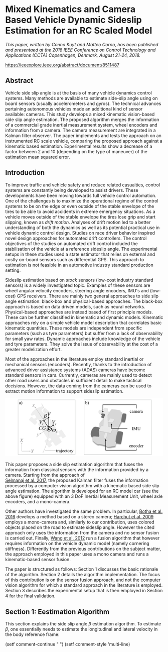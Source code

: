 # Mixed Kinematics and Camera Based Vehicle Dynamic Sideslip Estimation for an RC Scaled Model

_This paper, written by Conno Kuyt and Matteo Corno, has been published and presentaed at the 2018 IEEE Conference on Control Technology and Applications (CCTA) Copenhagen, Denmark, August 21-24, 2018._

https://ieeexplore.ieee.org/abstract/document/8511487

## Abstract

Vehicle side slip angle is at the basis of many vehicle dynamics control systems. Many methods are available to estimate side-slip angle using on board sensors (usually accelerometers and gyros). The technical advances pertaining autonomous vehicles made an additional kind of sensor available: cameras. This study develops a mixed kinematic vision-based side slip angle estimation. The proposed algorithm merges the information of a commercial grade inertial measurement system, wheel encoders and information from a camera. The camera measurement are integrated in a Kalman filter observer. The paper implements and tests the approach on an instrumented RC scale vehicle, comparing the proposed approach against a kinematic based estimation. Experimental results show a decrease of a factor between 2 and 10 (depending on the type of maneuver) of the estimation mean squared error.

## Introduction

To improve traffic and vehicle safety and reduce related casualties, control systems are constantly being developed to assist drivers. These developments have been moving towards full vehicle control automation.  One of the challenges is to maximize the operational regime of the control systems to be on the edge or even outside of the stable envelope of the tires to be able to avoid accidents in extreme emergency situations. As a vehicle moves outside of the stable envelope the tires lose grip and start slipping, known as _drift motion_. Analyses of drift motion led to a better understanding of both the dynamics as well as its potential practical use in vehicle dynamic control design. Studies on race driver behavior inspired novel design approaches for automated drift controllers. The control objectives of the studies on automated drift control included the stabilisation of the vehicle at a reference sideslip angle. The experimental setups in these studies used a state estimator that relies on external and costly on-board sensors such as differential GPS. This approach to estimation is not feasible in an automotive industry standard production setting. 

Sideslip estimation based on _stock_ sensors (low-cost industry standard sensors) is a widely investigated topic. Examples of these sensors are wheel angular velocity encoders, steering angle encoders, IMU's and (low-cost) GPS receivers. There are mainly two general approaches to side slip angle estimation: black-box and physical-based approaches. The black-box approach is based on data driven models, such as neural networks. Physical-based  approaches are instead based of first principle models. These can be further classified in kinematic and dynamic models. Kinematic approaches rely on a simple vehicle model description that correlates basic kinematic quantities. These models are independent from specific parameters (such as tyre parameters) but suffer from a lack of observability for small yaw rates. Dynamic approaches include knowledge of the vehicle  and tyre parameters. They solve the issue of observability at the cost of a greater modelization effort. 

Most of the approaches in the literature employ standard inertial or mechanical sensors (encoders). Recently, thanks to the introduction of advanced driver assistance systems (ADAS) cameras have become standard sensors in cars. Currently, cameras are mainly used to detect other road users and obstacles in sufficient detail to make tactical decisions. However, the data coming from the cameras can  be used to extract motion information to support sideslip estimation.


![alt text](objectives.png "Schematic representation of the used reference frames and RC vehicle showing the position of the camera.")

This paper proposes a side slip estimation algorithm that fuses the information from classical sensors with the information provided by a camera. Starting from the approach of  
[Selmanaj et al. 2017](https://www.sciencedirect.com/science/article/abs/pii/S0967066117301491), the proposed Kalman filter fuses the information processed by a computer vision algorithm with a kinematic based side slip angle estimation. The algorithm is developed for an RC model car  (see the above figure) equipped with an 3 DoF Inertial Measurement Unit, wheel axle encoders, and a mono-camera. 

Other authors have investigated the same problem. In particular, [Botha et al. 2016](http://proceedings.asmedigitalcollection.asme.org/proceeding.aspx?articleid=2591696) develops a method based on a stereo camera; [Harchut et al. 2009](http://proceedings.asmedigitalcollection.asme.org/proceeding.aspx?articleid=1648272) employs a mono-camera and, similarly to our contribution, uses colored objects placed on the road to estimate sideslip angle. However the cited approach only uses the information from the camera and no sensor fusion is carried out. Finally, [Wang et al. 2012](https://ieeexplore.ieee.org/document/6548052) run a fusion algorithm that however requires information on the vehicle dynamic model (namely cornering stiffness). Differently from the previous contributions on the subject matter, the approach employed in this paper uses a mono camera and runs a kinematic-based sensor fusion. 

The paper is structured as follows: Section 1 discusses the basic rationale of the algorithm. Section 2 details the algorithm implementation. The focus of this contribution is on the sensor fusion approach, and not the computer vision algorithm for which a standard approach in the literature is employed.  Section 3 describes the experimental setup that is then employed in Section 4 for the final validation. 

## Section 1: Eestimation Algorithm

This section explains the side slip angle $\beta$ estimation algorithm. To estimate $\beta$, one essentially needs to estimate the longitudinal and lateral velocity in the body reference frame: 



(setf comment-continue " ")
(setf comment-style 'multi-line)
<!--
\begin{equation}\label{eq:x}
x = {\left[ {\begin{array}{*{20}{c}}{{V_x}}&{{V_y}}\end{array}} \right]^T}.
\end{equation}
%%%%%%%%%%%%%%%%%%%%
using available sensors. 
\begin{figure}[thpb]
\centering
\adjustbox{trim={0} {0pt} {0} {45pt},clip}
{\includegraphics[width=\columnwidth]{figures/quantities}}
\caption{Summary of the available sensors measured quantities put out by the sensor suite.}
\label{fig:quantities}
\end{figure}
%%%%%%%%%%%%%%%%%%%%
Figure \ref{fig:quantities} outlines the sensors available for estimation:
\begin{itemize}
\item Planar accelerations measured at the center of gravity: $a_x$, $a_y$.
\item Yaw angular rate $\omega_z$.
\item The average front axle velocity $V_{\delta}$. 
\item The steering angle $\delta$.
\item The camera feed over a given Field of View (FoV). The Computer Vision Algorithm tracks $N$ feature points on the ground. As it will become clear, for each tracked point $q_n$, its distance from $CG$ ($x_n$,$y_n$), as well as its relative velocity components (in the camera reference) ($V_{xn}$,$V_{yn}$) [ m s$^{-1}$ ] are calculated.
\end{itemize}


The relation between the available measurements is captured by series of kinematic equations. Equation \eqref{eq:encoder} describes the relation between the front wheels velocity  and the inertial measurements.
%%%%%%%%%%%%%%%%%%%%%%%%%%%
\begin{align} 
{V_{\delta}} & =  \label{eq:encoder}  \\
& \sqrt {V_x^2 + {{\left( {{V_y} - {l_f}{\omega _z}} \right)}^2}}  \cos \left( {{{\tan }^{ - 1}}\left( {\frac{{\left( {{V_y} - {l_f}{\omega _z}} \right)}}{{{V_x}}}} \right) - \delta } \right)
 \nonumber
\end{align}
In the above equation, $l_f$ is the distance between the center of gravity and the front axle. The equation assumes that the wheels are not being braked nor accelerated and thus their longitudinal slip is negligible.

Equation \eqref{eq:IMU} describes the measured accelerations as a function of the system state:
\begin{equation}
\begin{array}{l}
{a_x} = {\dot V_x} - {\omega _z}{V_y} \\
{a_y} = {\dot V_y} + {\omega _z}{V_x}.
\end{array}
\label{eq:IMU}
\end{equation}

Finally, \eqref{eq:CVA} describes the velocity of the tracked features in the camera reference as a function of the vehicle state:
\begin{equation}
\begin{array}{l}
{V_{xn}} =  - \left( {{V_x} + {y_n}{\omega _z}} \right)  \\ 
{V_{yn}} =  - \left( {{V_y} - {x_n}{\omega _z}} \right).
\end{array}
\label{eq:CVA}
\end{equation}

Every sensor measures a quantity containing information on $\beta$. However, each individual sensor alone can not provide a reliable $\beta$ estimate for reasons that will be explained in the following. Since $\beta$ should be estimated in drift motion, it can not be assumed that the longitudinal wheel slip ($\lambda$) is zero. Although it has been shown in \cite{werling2015robust} that $\lambda$ at the front wheels can be low in an over-steer drift, the encoder measurement is still expected to be unreliable at times. Another disadvantage of the encoder is that it calculates the velocity based on incremental measurements of wheel rotations. This means that it is only accurate at high speed; at low speed, it suffers from quantization errors and delay. The IMU measurements are affected by bias and alignement errors. Finally, two factors limit the performance of the CVA. The camera is constrained to capture images at a maximum frame-rate and resolution. On top of that, the computational cost of the algorithm itself has a boundary depending on the hardware and the application, since the computational delay can be significant. Table \ref{tab:fusion} summarizes the properties of the different available signals.  This motivates the need for \emph{sensor fusion}, where the measurements complement each others.

\begin{table}[h]
\caption{Sensor fusion motivation}
\label{tab:fusion}
\begin{center}
\begin{tabular}{|c|c|c|c|c|}
\hline
sensor & measurement & low $V$ & high $V$ & $f$ range \\
\hline
ENC & $V_\delta$ & bad & good & 1-5 Hz \\
\hline
IMU & $a_x$, $a_y$ & medium & medium & 25-50 Hz  \\
\hline
IMU & $\omega_z$ & good & good & 25-50 Hz \\
\hline
CVA & $V_n$, $d_{n}$ & good & medium & 5-25 Hz  \\
\hline
\end{tabular}
\end{center}
\end{table}

In order to design the Kalman filter, the dynamic equations describing the evolution of the states are  obtained by re-writing  \eqref{eq:IMU} as in
%%%%%% Equation %%%%%%%%%%%%%%
\begin{equation}\label{eq:u}
u = {\left[ {\begin{array}{*{20}{c}}{{a_x}}&{{a_y}}\end{array}} \right]^T}
\end{equation}	
%%%%%% Equation %%%%%%%%%%%%%%
\begin{equation}
\begin{array}{l}
{\dot V_x}\left( t \right) = \omega {\left( t \right)_z}{V_y}\left( t \right) + {a_x}\left( t \right) \\
{\dot V_y}\left( t \right) = - \omega {\left( t \right)_z}{V_x}\left( t \right) + {a_y}\left( t \right).
\end{array}	
\label{eq:AB}
\end{equation}

At this stage, it is assumed that the CVA outputs the velocity and position (in the body reference fame) of  $N$ feature points tracked on the ground, as illustrated in Figure \ref{fig:quantities}. By re-writing \eqref{eq:CVA}, one can find the relationship between the camera measurements and the vehicle states: 
%%%%%% Equation %%%%%%%%%%%%%%
\begin{equation}
\begin{array}{l} 
{\hat V_x} =  - \left( {{V_{xn}} + {y_n}{\omega _z}} \right) \\
{\hat V_y} =  - \left( {{V_{yn}} - {x_n}{\omega _z}} \right).
\end{array}	
\label{eq:CVA2}
\end{equation}
%%%%%% Equation %%%%%%%%%%%%%%
The CVA computes a pair of these values for each tracked point. The number of tracked points may vary from one frame to the others.  This would imply a change in the structure of the model as each tracked point yields an additional output equation. Alternatively, one could design a preprocessing step where all the available camera-based measurements are fused into a single longitudinal and lateral velocity equation. In the proposed approach, the median of all tracked points is taken:
\begin{equation}\label{eq:VN}
\begin{array}{*{20}{c}}
  {{V_{xN}} = {{\left\{ {\widetilde {{{\hat V}_x}}} \right\}}_N}}&{{V_{yN}} = {{\left\{ {\widetilde {{{\hat V}_y}}} \right\}}_N}} 
\end{array}
\end{equation}
The algorithm employs the median rather than the average to better filter out outliers.

In conclusions, the system on which the observer is designed in given by the dynamic equations \eqref{eq:AB}, the input vector \cref{eq:u} and the measurement vector.
%%%%%% Equation %%%%%%%%%%%%%%
\begin{equation}
z= 
\begin{bmatrix}
  {{V_\delta }} \\ 
  {{V_{xN}}} \\ 
  {{V_{yN}}} 
\end{bmatrix}
\label{eq:z}
\end{equation}
In the considered modeling approach, the yaw rate $\omega_z(t)$ and steer angle $\delta$ are considered time-varying parameter as also done in \cite{farrelly1996estimation,selmanajvehicle2016}.

\section{ALGORITHM IMPLEMENTATION}\label{sec:implement}

The previous section shows how the camera output can be included into the model equations to obtain a model in the classical input-output form at the basis of many observer schemes. This section designs an Extended Kalman Filter  starting from the model. This requires two separate steps: the linearization and discretization of the model and the design of a CVA capable of tracking a number of points, extracting their velocity and position.  The algorithm is implement as a Python script executed by the OS of the on-board Odroid (see Figure \ref{fig:vehicle}(b)-9). 

\subsection{Model Discretization and Linearization}
The model described in the previous section is linearised and discretised with a sample time $T_s$ and assuming that $\omega_z$ is slowly variant with respect to the state evolution. The process results in:
\begin{align}
x_{k+1} & = \Phi\left(\bar{\omega_z} \right) x_k + \Gamma \left(\bar{\omega_z} \right) u  \nonumber \\
z & = H(x,u) \nonumber 
\end{align}
where
\begin{equation}\label{eq:Phi}
\Phi \left( \bar{\omega_z} \right)= \left[ {\begin{array}{*{20}{c}}
  {\cos \left( {{\omega _z}\left( k \right){T_s}} \right)}&{\sin \left( {{\omega _z}\left( k \right){T_s}} \right)} \\ 
  { - \sin \left( {{\omega _z}\left( k \right){T_s}} \right)}&{\cos \left( {{\omega _z}\left( k \right){T_s}} \right)} 
\end{array}} \right]
\end{equation} 
and
\begin{equation}\label{eq:Gamma}
\Gamma \left(\bar{\omega_z} \right)= \left[ {\begin{array}{*{20}{c}}
  {\frac{{\sin \left( {{\omega _z}\left( k \right){T_s}} \right)}}{{{\omega _z}\left( k \right)}}}&{\frac{{1 - \cos \left( {{\omega _z}\left( k \right){T_s}} \right)}}{{{\omega _z}\left( k \right)}}} \\ 
  {\frac{{\cos \left( {{\omega _z}\left( k \right){T_s}} \right) - 1}}{{{\omega _z}\left( k \right)}}}&{\frac{{\sin \left( {{\omega _z}\left( k \right){T_s}} \right)}}{{{\omega _z}\left( k \right)}}} 
\end{array}} \right]
\end{equation}
The measurement model $H$ derives from the nonlinear output equations:
\begin{align} 
&h_{1}(x) = \nonumber  \\
&  \sqrt {x_1^2 + {{\left( {{x_2} - {l_f}{\omega _z}} \right)}^2}}  \cos \left( {{{\tan }^{ - 1}}\left( {\frac{{\left( {{x_2} - {l_f}{\omega _z}} \right)}}{{{x_1}}}} \right) - \delta } \right)  \nonumber \\
& h_2(x) =  - \left( {{x_1} - {y_n}{\omega _z}} \right) \nonumber \\
& h_3(x) =  - \left( {{x_2} + {x_n}{\omega _z}} \right) \nonumber.
\label{eq:h1}
\end{align}
By computing the Jacobian of the previous equations, one obtains:
%%%%%% Equation %%%%%%%%%%%%%%
\begin{align}
\frac{{\partial {h_1}}}{{\partial {{\hat x}_1}}} &= \frac{{{{\hat x}_1}\cos \left( \delta  \right)\sqrt {\frac{{\hat x_1^2 + {{\left( {{{\hat x}_2} - {l_f}{\omega _z}} \right)}^2}}}{{\hat x_1^2}}} }}{{\sqrt {\hat x_1^2 + {{\left( {{{\hat x}_2} - {l_f}{\omega _z}} \right)}^2}} }} \\
\frac{{\partial {h_1}}}{{\partial {{\hat x}_2}}} &= \frac{{{{\hat x}_1}\sin \left( \delta  \right)\sqrt {\frac{{\hat x_1^2 + {{\left( {{l_f}{\omega _z} - {{\hat x}_2}} \right)}^2}}}{{\hat x_1^2}}} }}{{\sqrt {{{\hat x}_1}^2 + {{\left( {{l_f}{\omega _z} - {{\hat x}_2}} \right)}^2}} }}
\end{align}
and
\begin{equation}
\frac{{\partial {h_2}}}{{\partial {{\hat x}_{1n}}}} =  - 1\quad \frac{{\partial {h_2}}}{{\partial {{\hat x}_{2n}}}} = 0\quad \frac{{\partial {h_3}}}{{\partial {{\hat x}_{1n}}}} = 0\quad \frac{{\partial {h_3}}}{{\partial {{\hat x}_{2n}}}} =  - 1
\end{equation}

\subsection{Computer Vision Algorithm}

The second core aspect of the algorithm is the development of the CVA. The purpose of the CVA is to deliver a measurement of ($x_{n}$,$y_{n},V_{xn}$,$V_{yn}$) for a number $N$  of features points $q_n$ (Figure \ref{fig:quantities}). The CVA, implemented exploiting OpenCV, consists of the following stages:
\begin{enumerate}
	\item image acquisition and correction \label{enum::correction}
	\item feature detection and tracking	\label{enum::tracking}
	\item projection and egomotion estimation	\label{enum::projection}
\end{enumerate}

Cost-effective cameras are often affected by strong lens distortion. Stage (1) corrects for this distortion using a technique  based on \cite{a-flexible-new-technique-for-camera-calibration}, of which the result is shown in \cref{fig:undistort}.
%%%%%%%%%%%%%%%%%
\begin{figure}[h]
\centering
\adjustbox{trim={0} {0pt} {0} {50pt},clip}
{\includegraphics[width=\columnwidth]{figures/undistort}}
\caption{Un-distortion result: (a) before (b) after (cropped).}
\label{fig:undistort}
\end{figure}
%%%%%%%%%%%%%%%
After un-distortion, the features need to be detected and tracked. As the focus of this contribution is on the sensor fusion and not on the computer vision, a simplified setup is employed where a number of red markers are placed on the test ground.  To track the markers, a colour filter is applied to the image to isolate the red markers of which the result in shown in Figure \ref{fig:tracking}(a). 

Stage (2) takes place sequentially. New features are detected with the widely used Shi-Tomasi corner detection method \cite{tomasi1993direction}. Features from the previous frame are tracked into the current with the Lucas and Kanade optical flow solution \cite{lucas1981iterative}, shown in Figure \ref{fig:tracking}(b). After this step a new set of features is detected in the same image before the next one is acquired.
%%%%%%%%%%%%%%%%%
\begin{figure}[h]
\centering
\adjustbox{trim={0} {0pt} {0} {50pt},clip}
{\includegraphics[width=\columnwidth]{figures/tracking}}
\caption{CVA stage (2). (a): Feature Extraction  (b): Feature Tracking: the image shows the locations of the previously detected features in yellow. The features are tracked in the current frame to the locations in green. The blue lines connect the locations, representing abstract velocity vectors (pixels / frame).}
\label{fig:tracking}
\end{figure}

In the final stage (3), the detected and tracked points are projected from the image plane onto the actual ground plane (Figure \ref{fig:projection}), resulting in the previous $q_n[k-1]$ and current $q_n[k]$ point locations. The projection is achieved through a homographic transformation matrix. The difference equations \eqref{eq:Vn} deliver the velocities needed for the estimation:
%%%%%%%%%%%%%%%
\begin{equation}\label{eq:Vn}
\begin{array}{*{20}{c}}
  {{V_{xn}} = \frac{{d{x_n}}}{{dt}}}&{{V_{yn}} = \frac{{d{y_n}}}{{dt}}} 
\end{array}
\end{equation} 
%%%%%%%%%%%%%%%
\begin{figure}[h]
\centering
\adjustbox{trim={0} {0pt} {0} {50pt},clip}
{\includegraphics[width=\columnwidth]{figures/projection}}
\caption{Projection. (a): Image plane. Image points $p_n$ are located with ($u$,$v$) coordinates [ px ]. (b): Ground plane (relative to vehicle). Ground points $q_n$ are located with ($x$,$y$) coordinates [m], representing longitudinal and lateral distances respectively.}
\label{fig:projection}
\end{figure}

\section{EXPERIMENTAL SETUP AND PROCEDURE}\label{sec:experiment}

The algorithm is implemented and tested using a  setup consisting of two components: (1) a scaled instrumented vehicle (see Figure \ref{fig:vehicle}) (2) an external vision-based motion capture system (MCS) used to derive the ground truth against which the onboard algorithm is tested. The MCS is based on a high resolution (1920$\times$1080), high frame-rate (100 Hz),  camera installed above the test surface, as shown in Figure \ref{fig:mcs}. The test surface contains markers that serve two functions. To the MCS, the markers define a ground coordinate system. For the on-board CVA the markers are identified as good features to track (similar to how an Lane Keeping Assistance system would identify lane markers on a highway, for example). Note that the on-board CVA does not exploit any information on the location of the markers.
%%%%%%%%%%%%%%%
\begin{figure}[h]
\centering
\adjustbox{trim={0} {0pt} {0} {67pt},clip}
{\includegraphics[width=\columnwidth]{figures/mcs}}
\caption{Schematic representation of the  Motion Capture System. (a) A camera is attached to the ceiling. (b):  an $X$-$Y$ coordinate system is defined based on the markers with the origin $O$ in the centre.}
\label{fig:mcs}
\end{figure}

The test vehicle is a 1:10 scale vehicle instrumented according to the BARC standard \cite{BARC} equipped with a front axle rotational encoder, a 640 $\times$ 480 pixel camera, a myAHRS Inertial Platform with 2 accelerometers and a yaw gyrometer. Additionally the test vehicle has been out-rigged with markers to improve the accuracy of the MCS. These markers are not used by the online side-slip estimation algorithm, but only to improve the ground truth computation.
%%%%%%%%%%%%%%%
\begin{figure}[h]
\centering
\adjustbox{trim={0} {0pt} {0} {63pt},clip}
{\includegraphics[width=\columnwidth]{figures/vehicle}}
\caption{ Scaled test vehicle. (a): 3/4 rear view. (b) Side view schematic. The experimental vehicle is built on a common RC chassis (1) that contains a motor (2), ESC (3) and servo (4). Part (5) is an Arduino that serves as an analog interface to the stock sensors. The red lines indicate the analog interfaces. Parts (6) indicate the encoders. Part (7) is the IMU, (8) is the camera. The blue lines indicate digital interfaces to an Ordoid (9), which serves as a microprocessor to run the algorithms. (c): Top view. The ground markers are red, while the vehicle markers are green. These colours are easily distinguishable by the algorithm that processes the images from the MCS. An internal vehicle coordinate system is defined ($x$,$y$) with its origin at the $CG$ (also the location of the IMU).}
\label{fig:vehicle}
\end{figure}
%%%%%%%%%%%%%%%
The vehicle has two control inputs: the traction motor reference speed $U_M$ (1) and the steering servo command $U_S$ (2). Three types of experiments will be performed:
\begin{enumerate}
	\item  ($U_M =$ max, $U_S = 0$) resulting in pure longitudinal motion ($V_x > 0$, $V_y \approx 0$)
	\item ($U_M =$ max, $U_S =$ max) resulting in  drift motion ($V_x > 0$, $V_y > 0$)
	\item manually induced sideways movement resulting in pure lateral motion ($V_x \approx 0$, $V_y > 0$)
\end{enumerate}
During the experiments both the external as well as the on-board system collect data that is synchronized with a clock that is initially visible by both vision systems.
\begin{figure*}[!h]
\centering
\adjustbox{trim={0} {0pt} {0} {69pt},clip}
{\includegraphics[width=\textwidth]{figures/cv_tuning}}
\caption{Tuning example: CVA detection parameters. (a): too low threshold. (b): tuned threshold. (c): Tracking comparison. I): too low threshold II): tuned.}
\label{fig:cv_tuning}
\end{figure*}

\section{TUNING and VALIDATION }\label{sec:validation}

The MCS delivers $X$-$Y$-location data for $CG$ as well at the vehicle yaw heading $\psi$ throughout the experiments. These states are compared to the sensor measurements and fusion results to tune and validate the estimation algorithm. The CVA algorithm contains 12 parameters to be tuned, and the sensor fusion contains an additional 5. The tuning is performed by sequentially setting one parameter at a time in the attempt of minimizing the mean squared error (MSE) of each estimate compared to the MCS benchmark.   Figure \ref{fig:cv_tuning} shows an example of such calibration. The figure shows the lateral velocity as estimated by each single feature and the median filter, \emph{i.e.} before the sensor fusion step compared agains the actual $V_y$.
If a too low threshold is set, the feature extraction algorithm is ridden by noise and detection of features that are then not properly tracked. As the threshold is increased, the number of miss detection of features decrease and the detection is more reliable. Eventually if the threshold is too high, informative points are lost and the performance worsen.  A similar procedure is performed for each of the 17 parameters.

The tuned estimation algorithm with sensor fusion (SF) is tested against the experimental data from the MCS and compared to the estimates of the classical IMU-only approach. The estimation results are compared in  Figure \ref{fig:sf_results}. The figure shows that the sideslip is properly estimated in all thee scenarios without   divergence or bias of the signal in a steady state. On top of the elimination of the signal drift, the MSE is reduced with a factor between 2 and 20 with respect to the IMU-only approach.


\section{CONCLUSIONS}

One of the challenges in vehicle control automation is to maximize the operational regime of the control systems to be outside of the stable envelope of the tires to be able to avoid accidents in extreme emergency situations. 
\begin{figure*}[!h]
\centering
\adjustbox{trim={0} {0pt} {0} {69pt},clip}
{\includegraphics[width=\textwidth]{figures/sf_results}}
\caption{ Sensor fusion performance. It can be deduced from the results that the IMU approach can lead to a bias in the estimate, while sensor fusion (SF) resolves the issue. (a): Pure longitudinal. The MSE of the SF approach is 18 times smaller.  (b): Drift motion. The MSE of the SF approach is 6 times smaller. (c): Pure lateral. The MSE of the SF approach is 2 times smaller.}
\label{fig:sf_results}
\end{figure*}
Studies on race driver behavior inspired novel design approaches for automated drift controllers that can handle the vehicle in these extreme situations. The contemporary approach to the necessary sideslip estimation in these studies is not feasible in an automotive industry standard production setting because it relies on external and costly sensors. 

This study develops and tests a sideslip estimation methodology that only relies on stock sensors: an encoder, IMU and a camera.  The algorithm fuse the information coming from a  vision algorithm and an inertial measurement via a kinematic model.  The observer design is cast in the Kalman filter framework and tested using a RC scale model. The experimental validation shows that the proposed estimation algorithm reduces the MSE of a 2 to 10 factor compared the benchmark inertial based method only and does not suffer from signal drift.

Current work is focused on automating the tuning procedure and making the feature extraction work on more realistic asphalt road.    
  -->




